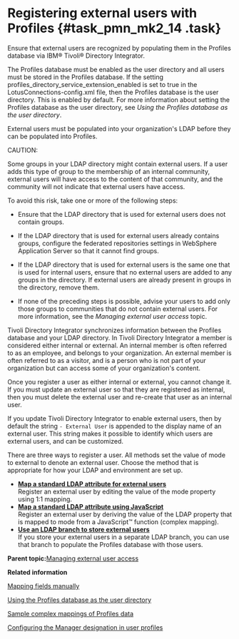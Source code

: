 # Registering external users with Profiles {#task_pmn_mk2_14 .task}

Ensure that external users are recognized by populating them in the Profiles database via IBM® Tivoli® Directory Integrator.

The Profiles database must be enabled as the user directory and all users must be stored in the Profiles database. If the setting profiles\_directory\_service\_extension\_enabled is set to true in the LotusConnections-config.xml file, then the Profiles database is the user directory. This is enabled by default. For more information about setting the Profiles database as the user directory, see *Using the Profiles database as the user directory*.

External users must be populated into your organization's LDAP before they can be populated into Profiles.

CAUTION:

Some groups in your LDAP directory might contain external users. If a user adds this type of group to the membership of an internal community, external users will have access to the content of that community, and the community will not indicate that external users have access.

To avoid this risk, take one or more of the following steps:

-   Ensure that the LDAP directory that is used for external users does not contain groups.

-   If the LDAP directory that is used for external users already contains groups, configure the federated repositories settings in WebSphere Application Server so that it cannot find groups.

-   If the LDAP directory that is used for external users is the same one that is used for internal users, ensure that no external users are added to any groups in the directory. If external users are already present in groups in the directory, remove them.

-   If none of the preceding steps is possible, advise your users to add only those groups to communities that do not contain external users. For more information, see the *Managing external user access* topic.


Tivoli Directory Integrator synchronizes information between the Profiles database and your LDAP directory. In Tivoli Directory Integrator a member is considered either internal or external. An internal member is often referred to as an employee, and belongs to your organization. An external member is often referred to as a visitor, and is a person who is not part of your organization but can access some of your organization's content.

Once you register a user as either internal or external, you cannot change it. If you must update an external user so that they are registered as internal, then you must delete the external user and re-create that user as an internal user.

If you update Tivoli Directory Integrator to enable external users, then by default the string `- External User` is appended to the display name of an external user. This string makes it possible to identify which users are external users, and can be customized.

There are three ways to register a user. All methods set the value of mode to external to denote an external user. Choose the method that is appropriate for how your LDAP and environment are set up.

-   **[Map a standard LDAP attribute for external users](../admin/t_admin_profiles_ldap_map.md)**  
Register an external user by editing the value of the mode property using 1:1 mapping.
-   **[Map a standard LDAP attribute using JavaScript](../admin/t_admin_profiles_function_map.md)**  
Register an external user by deriving the value of the LDAP property that is mapped to mode from a JavaScript™ function \(complex mapping\).
-   **[Use an LDAP branch to store external users](../admin/t_admin_profiles_ldap_branch.md)**  
If you store your external users in a separate LDAP branch, you can use that branch to populate the Profiles database with those users.

**Parent topic:**[Managing external user access](../admin/c_admin_common_manage_ext_user.md)

**Related information**  


[Mapping fields manually](../install/t_prof_tdi_mapfields.md)

[Using the Profiles database as the user directory](../admin/t_enabling_directory_services.md)

[Sample complex mappings of Profiles data](../install/r_pers_complex_map_ex.md)

[Configuring the Manager designation in user profiles](../install/r_report-to_chains_profiles.md)

